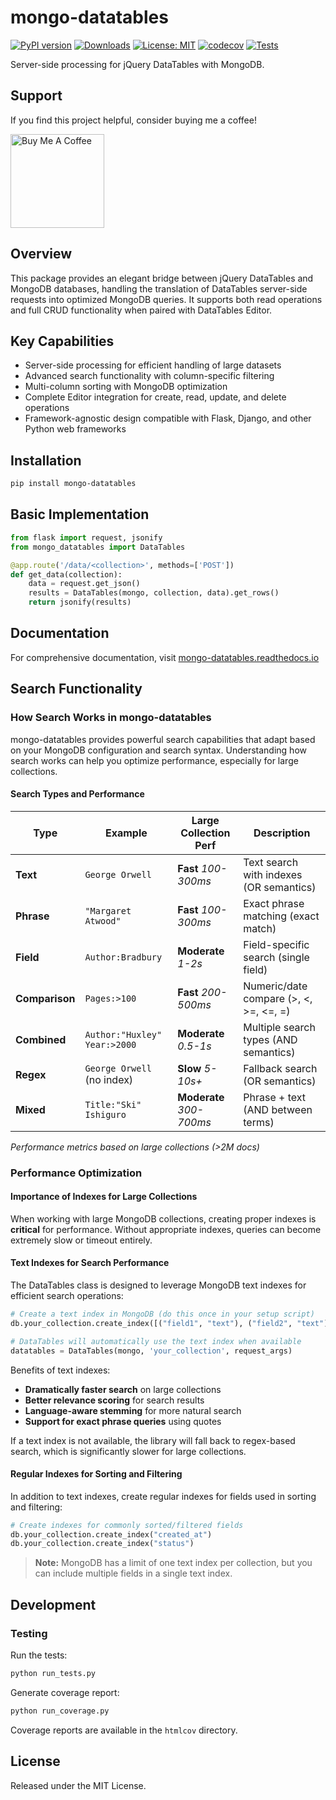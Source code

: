 # mongo-datatables

[![PyPI version](https://badge.fury.io/py/mongo-datatables.svg)](https://badge.fury.io/py/mongo-datatables)
[![Downloads](https://static.pepy.tech/badge/mongo-datatables)](https://pepy.tech/project/mongo-datatables)
[![License: MIT](https://img.shields.io/badge/License-MIT-yellow.svg)](https://opensource.org/licenses/MIT)
[![codecov](https://codecov.io/gh/pjosols/mongo-datatables/branch/main/graph/badge.svg)](https://codecov.io/gh/pjosols/mongo-datatables)
[![Tests](https://github.com/pjosols/mongo-datatables/actions/workflows/python-tests.yml/badge.svg)](https://github.com/pjosols/mongo-datatables/actions/workflows/python-tests.yml)

Server-side processing for jQuery DataTables with MongoDB.

## Support
If you find this project helpful, consider buying me a coffee!

<a href="https://www.buymeacoffee.com/pjosols"><img src="https://cdn.buymeacoffee.com/buttons/v2/default-yellow.png" width="150" alt="Buy Me A Coffee"></a>


## Overview

This package provides an elegant bridge between jQuery DataTables and MongoDB databases, handling the translation of DataTables server-side requests into optimized MongoDB queries. It supports both read operations and full CRUD functionality when paired with DataTables Editor.

## Key Capabilities

- Server-side processing for efficient handling of large datasets
- Advanced search functionality with column-specific filtering
- Multi-column sorting with MongoDB optimization
- Complete Editor integration for create, read, update, and delete operations
- Framework-agnostic design compatible with Flask, Django, and other Python web frameworks

## Installation

```bash
pip install mongo-datatables
```

## Basic Implementation

```python
from flask import request, jsonify
from mongo_datatables import DataTables

@app.route('/data/<collection>', methods=['POST'])
def get_data(collection):
    data = request.get_json()
    results = DataTables(mongo, collection, data).get_rows()
    return jsonify(results)
```

## Documentation

For comprehensive documentation, visit [mongo-datatables.readthedocs.io](https://mongo-datatables.readthedocs.io/)

## Search Functionality

### How Search Works in mongo-datatables

mongo-datatables provides powerful search capabilities that adapt based on your MongoDB configuration and search syntax. Understanding how search works can help you optimize performance, especially for large collections.

#### Search Types and Performance

| Type | Example | Large Collection Perf | Description |
|------|---------|-----------|-------------|
| **Text** | `George Orwell` | **Fast** *100-300ms* | Text search with indexes (OR semantics) |
| **Phrase** | `"Margaret Atwood"` | **Fast** *100-300ms* | Exact phrase matching (exact match) |
| **Field** | `Author:Bradbury` | **Moderate** *1-2s* | Field-specific search (single field) |
| **Comparison** | `Pages:>100` | **Fast** *200-500ms* | Numeric/date compare (>, <, >=, <=, =) |
| **Combined** | `Author:"Huxley" Year:>2000` | **Moderate** *0.5-1s* | Multiple search types (AND semantics) |
| **Regex** | `George Orwell` (no index) | **Slow** *5-10s+* | Fallback search (OR semantics) |
| **Mixed** | `Title:"Ski" Ishiguro` | **Moderate** *300-700ms* | Phrase + text (AND between terms) |

*Performance metrics based on large collections (>2M docs)*

### Performance Optimization

#### Importance of Indexes for Large Collections

When working with large MongoDB collections, creating proper indexes is **critical** for performance. Without appropriate indexes, queries can become extremely slow or timeout entirely.

#### Text Indexes for Search Performance

The DataTables class is designed to leverage MongoDB text indexes for efficient search operations:

```python
# Create a text index in MongoDB (do this once in your setup script)
db.your_collection.create_index([("field1", "text"), ("field2", "text")])

# DataTables will automatically use the text index when available
datatables = DataTables(mongo, 'your_collection', request_args)
```

Benefits of text indexes:

- **Dramatically faster search** on large collections
- **Better relevance scoring** for search results
- **Language-aware stemming** for more natural search
- **Support for exact phrase queries** using quotes

If a text index is not available, the library will fall back to regex-based search, which is significantly slower for large collections.

#### Regular Indexes for Sorting and Filtering

In addition to text indexes, create regular indexes for fields used in sorting and filtering:

```python
# Create indexes for commonly sorted/filtered fields
db.your_collection.create_index("created_at")
db.your_collection.create_index("status")
```

> **Note:** MongoDB has a limit of one text index per collection, but you can include multiple fields in a single text index.

## Development

### Testing

Run the tests:

```bash
python run_tests.py
```

Generate coverage report:

```bash
python run_coverage.py
```

Coverage reports are available in the `htmlcov` directory.

## License

Released under the MIT License.